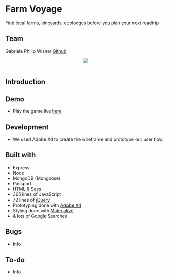 # Farm Voyage
Find local farms, vineyards, ecolodges before you plan your next roadtrip

## Team
Gabriele 
Philip Wisner [Github](https://github.com/philipwisner)

<div style="text-align:center"><img src ="http://www.madeinsouthitalytoday.com/assets/uploads/Agriturismo/Agriturismo_785.jpg" /></div>

<br/>

## Introduction


## Demo
* Play the game live [here](https://)


## Development
* We used Adobe Xd to create the wireframe and prototype our user flow.


## Built with
* Express
* Node
* MongoDB (Mongoose)
* Passport
* HTML & [Sass](http://sass-lang.com/)
* 365 lines of JavaScript
* 72 lines of [jQuery](https://jquery.com/)
* Prototyping done with [Adobe Xd](https://www.adobe.com/products/experience-design.html)
* Styling done with [Materialize](https://materializecss.com/)
* & lots of Google Searches

## Bugs
* Info


## To-do
* Info
